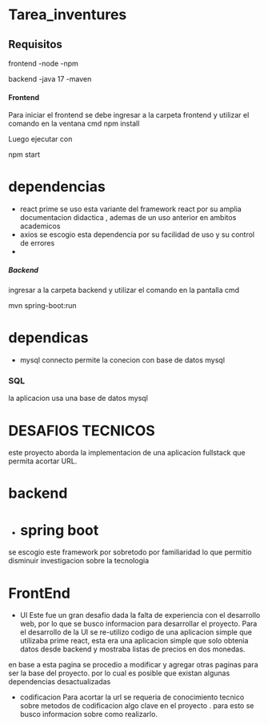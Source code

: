 # Tarea_inventures

## Requisitos
 frontend
 -node 
 -npm

 backend
 -java 17
 -maven


#### Frontend

Para iniciar el frontend se debe ingresar a la carpeta frontend y utilizar el comando en la ventana cmd
npm install 

Luego ejecutar con 

npm start

# dependencias
 - react prime 
 se uso esta variante del framework react por su amplia documentacion didactica , ademas de un uso anterior en ambitos academicos
 - axios
se escogio esta dependencia por su facilidad de uso y su control de errores 
 -   


##### Backend
 
 ingresar a la carpeta backend y utilizar el comando en la pantalla cmd

mvn spring-boot:run 

# dependicas 
- mysql connecto
    permite la conecion con base de datos mysql



### SQL
la aplicacion usa una base de datos mysql 



# DESAFIOS TECNICOS
este proyecto aborda la implementacion de una aplicacion fullstack que permita acortar URL. 

# backend 
- # spring boot 
se escogio este framework por sobretodo por familiaridad lo que permitio disminuir investigacion sobre la tecnologia

# FrontEnd
- UI 
 Este fue un gran desafio dada la falta de experiencia con el desarrollo web, por lo que se busco informacion para desarrollar el proyecto. 
 Para el desarrollo de la UI se re-utilizo codigo de una aplicacion simple que utilizaba prime react, esta era una aplicacion simple que solo obtenia datos desde backend y mostraba listas de precios en dos monedas.

 en base a  esta pagina se procedio a modificar y agregar otras paginas para ser la base del proyecto. por lo cual es posible que existan algunas dependencias desactualizadas  

- codificacion
Para acortar la url se requeria de conocimiento tecnico sobre metodos de codificacion algo clave en el proyecto . para esto se busco informacion sobre como realizarlo.
